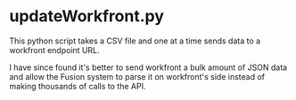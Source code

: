 # updateWorkfront.py
This python script takes a CSV file and one at a time sends data to a workfront endpoint URL.

I have since found it's better to send workfront a bulk amount of JSON data and allow the Fusion system to parse it on workfront's side instead of making thousands of calls to the API.
